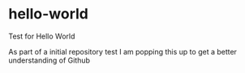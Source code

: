 # hello-world
Test for Hello World

As part of a initial repository test I am popping this up to get a better understanding of Github
